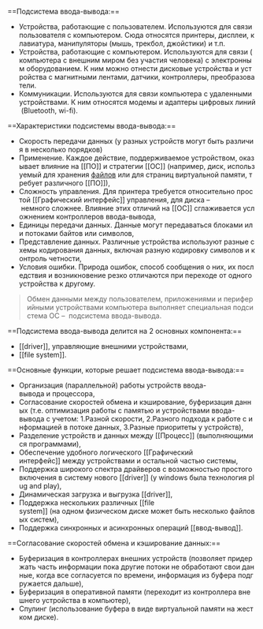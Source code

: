 ==Подсистема ввода-вывода:==

- Устройства, работающие с пользователем. Используются для связи пользователя с компьютером. Сюда относятся принтеры, дисплеи, клавиатура, манипуляторы (мышь, трекбол, джойстики) и т.п.
- Устройства, работающие с компьютером. Используются для связи (компьютера с внешним миром без участия человека) с электронным оборудованием. К ним можно отнести дисковые устройства и устройства с магнитными лентами, датчики, контроллеры, преобразователи.
- Коммуникации. Используются для связи компьютера с удаленными устройствами. К ним относятся модемы и адаптеры цифровых линий (Bluetooth, wi-fi).

==Характеристики подсистемы ввода-вывода:==

- Скорость передачи данных (у разных устройств могут быть различия в несколько порядков)
- Применение. Каждое действие, поддерживаемое устройством, оказывает влияние на [[ПО]] и стратегии [[ОС]] (например, диск, используемый для хранения [файлов](Файл.md) или для страниц виртуальной памяти, требует различного [[ПО]]),
- Сложность управления. Для принтера требуется относительно простой [[Графический интерфейс]] управления, для диска – немного сложнее. Влияние этих отличий на [[ОС]] сглаживается усложнением контроллеров ввода-вывода,
- Единицы передачи данных. Данные могут передаваться блоками или потоками байтов или символов,
- Представление данных. Различные устройства используют разные схемы кодирования данных, включая разную кодировку символов и контроль четности,
- Условия ошибки. Природа ошибок, способ сообщения о них, их последствия и возникновение резко отличаются при переходе от одного устройства к другому.

>Обмен данными между пользователем, приложениями и периферийными устройствами компьютера выполняет специальная подсистема ОС –  подсистема ввода-вывода.

==Подсистема ввода-вывода делится на 2 основных компонента:==
- [[driver]], управляющие внешними устройствами,
- [[file system]].

==Основные функции, которые решает подсистема ввода-вывода:==
- Организация (параллельной) работы устройств ввода-вывода и процессора,
- Согласование скоростей обмена и кэширование, буферизация данных (т.е. оптимизация работы с памятью и устройствами ввода-вывода с учетом: 1.Разной скорости, 2.Разного подхода к работе с информацией в потоке данных, 3.Разные приоритеты у устройств),
- Разделение устройств и данных между [[Процесс]] (выполняющимися программами),
- Обеспечение удобного логического [[Графический интерфейс]] между устройствами и остальной частью системы,
- Поддержка широкого спектра драйверов с возможностью простого включения в систему нового [[driver]] (у windows была технология plug and play),
- Динамическая загрузка и выгрузка [[driver]],
- Поддержка нескольких различных [[file system]] (на одном физическом диске может быть несколько файловых систем),
- Поддержка синхронных и асинхронных операций [[ввод-вывод]].

==Согласование скоростей обмена и кэширование данных:==
- Буферизация в контроллерах внешних устройств (позволяет придержать часть информации пока другие потоки не обработают свои данные, когда все согласуется по времени, информация из буфера подгружается дальше),
- Буферизация в оперативной памяти (переходит из контроллера внешнего устройства в компьютер),
- Спулинг (использование буфера в виде виртуальной памяти на жестком диске).
